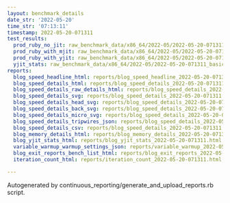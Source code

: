 ```yaml
---
layout: benchmark_details
date_str: '2022-05-20'
time_str: '07:13:11'
timestamp: 2022-05-20-071311
test_results:
  prod_ruby_no_jit: raw_benchmark_data/x86_64/2022-05/2022-05-20-071311_basic_benchmark_prod_ruby_no_jit.json
  prod_ruby_with_mjit: raw_benchmark_data/x86_64/2022-05/2022-05-20-071311_basic_benchmark_prod_ruby_with_mjit.json
  prod_ruby_with_yjit: raw_benchmark_data/x86_64/2022-05/2022-05-20-071311_basic_benchmark_prod_ruby_with_yjit.json
  yjit_stats: raw_benchmark_data/x86_64/2022-05/2022-05-20-071311_basic_benchmark_yjit_stats.json
reports:
  blog_speed_headline_html: reports/blog_speed_headline_2022-05-20-071311.html
  blog_speed_details_html: reports/blog_speed_details_2022-05-20-071311.html
  blog_speed_details_raw_details_html: reports/blog_speed_details_2022-05-20-071311.raw_details.html
  blog_speed_details_svg: reports/blog_speed_details_2022-05-20-071311.svg
  blog_speed_details_head_svg: reports/blog_speed_details_2022-05-20-071311.head.svg
  blog_speed_details_back_svg: reports/blog_speed_details_2022-05-20-071311.back.svg
  blog_speed_details_micro_svg: reports/blog_speed_details_2022-05-20-071311.micro.svg
  blog_speed_details_tripwires_json: reports/blog_speed_details_2022-05-20-071311.tripwires.json
  blog_speed_details_csv: reports/blog_speed_details_2022-05-20-071311.csv
  blog_memory_details_html: reports/blog_memory_details_2022-05-20-071311.html
  blog_yjit_stats_html: reports/blog_yjit_stats_2022-05-20-071311.html
  variable_warmup_warmup_settings_json: reports/variable_warmup_2022-05-20-071311.warmup_settings.json
  blog_exit_reports_bench_list_html: reports/blog_exit_reports_2022-05-20-071311.bench_list.html
  iteration_count_html: reports/iteration_count_2022-05-20-071311.html

---
```

Autogenerated by continuous_reporting/generate_and_upload_reports.rb script.
